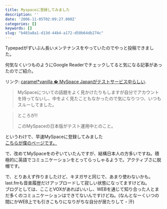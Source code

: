 ```yaml
---
title: Myspaceに登録してみました
description: ''
date: '2006-11-05T02:09:27.000Z'
categories: []
keywords: []
slug: "b483a8a1-d13d-44b4-a172-d50b64db274c"
---
```

Typepadがずいぶん長いメンテナンスをやっていたのでやっと投稿できました。

何気なくいつものようにGoogle Readerでチェックしてると気になる記事があったのでご紹介。

リンク: [caramel\*vanilla � MySpace Japanがテストサービス中らしい](http://caramel-tea.com/2006/11/myspace/ "caramel*vanilla � MySpace Japanがテストサービス中らしい").

> MySpaceについての話題をよく見かけたりもしますが自分でアカウントを持ってないし、中をよく見たこともなかったので気になりつつ、いつもスルーしてました。

> ところが!!  
>   
> このMySpaceの日本版がテスト運用中とのこと。

というわけで、早速MySpaceに登録してみました  
[こちらが僕のページです。](http://www.myspace.com/qli_jp)

で、改めてMySpaceをのぞいていたんですが、結構日本人の方多いですね。積極的に英語でコミュニケーションをとってらっしゃるようで。アクティブさに脱帽です。

で、とりあえず作りましたけど、キヌガサと同じで、あまり使わないかも。last.fmも音楽履歴だけアップロードして寂しい状態になってますけどね。  
ブログとしては、こことVOXがあればいいし、WEBを通じて知り合った人とまだ多くのコミュニケーションはできてないんですけどね。(なんとなーくいつの間にかWEB上でも引きこもりになりがちな自分が居たりして・汗)